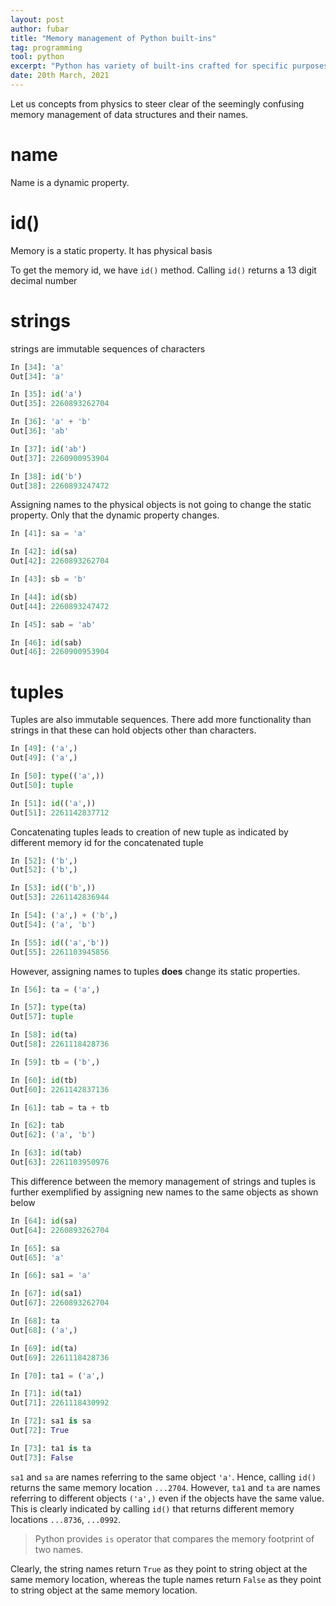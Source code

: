 ```yaml
---
layout: post
author: fubar
title: "Memory management of Python built-ins"
tag: programming
tool: python
excerpt: "Python has variety of built-ins crafted for specific purposes. Some of these derive direct inspiration from mathematical theory of sets. From a programming perspective, these are handled differently internally. Let us investigate their 'static' properties."
date: 20th March, 2021
---
```


Let us concepts from physics to steer clear of the seemingly confusing memory management of data structures and their names.

# name

Name is a dynamic property.

# id()

Memory is a static property. It has physical basis


To get the memory id, we have `id()` method. Calling `id()` returns a 13 digit decimal number

# strings

strings are immutable sequences of characters

```python
In [34]: 'a'
Out[34]: 'a'

In [35]: id('a')
Out[35]: 2260893262704

In [36]: 'a' + 'b'
Out[36]: 'ab'

In [37]: id('ab')
Out[37]: 2260900953904

In [38]: id('b')
Out[38]: 2260893247472
```

Assigning names to the physical objects is not going to change the static property. Only that the dynamic property changes.

```python
In [41]: sa = 'a'

In [42]: id(sa)
Out[42]: 2260893262704

In [43]: sb = 'b'

In [44]: id(sb)
Out[44]: 2260893247472

In [45]: sab = 'ab'

In [46]: id(sab)
Out[46]: 2260900953904
```

# tuples

Tuples are also immutable sequences. There add more functionality than strings in that these can hold objects other than characters.

```python
In [49]: ('a',)
Out[49]: ('a',)

In [50]: type(('a',))
Out[50]: tuple

In [51]: id(('a',))
Out[51]: 2261142837712
```

Concatenating tuples leads to creation of new tuple as indicated by different memory id for the concatenated tuple

```python
In [52]: ('b',)
Out[52]: ('b',)

In [53]: id(('b',))
Out[53]: 2261142836944

In [54]: ('a',) + ('b',)
Out[54]: ('a', 'b')

In [55]: id(('a','b'))
Out[55]: 2261103945856
```

However, assigning names to tuples **does** change its static properties.

```python
In [56]: ta = ('a',)

In [57]: type(ta)
Out[57]: tuple

In [58]: id(ta)
Out[58]: 2261118428736

In [59]: tb = ('b',)

In [60]: id(tb)
Out[60]: 2261142837136

In [61]: tab = ta + tb

In [62]: tab
Out[62]: ('a', 'b')

In [63]: id(tab)
Out[63]: 2261103950976
```

This difference between the memory management of strings and tuples is further exemplified by assigning new names to the same objects as shown below

```python
In [64]: id(sa)
Out[64]: 2260893262704

In [65]: sa
Out[65]: 'a'

In [66]: sa1 = 'a'

In [67]: id(sa1)
Out[67]: 2260893262704

In [68]: ta
Out[68]: ('a',)

In [69]: id(ta)
Out[69]: 2261118428736

In [70]: ta1 = ('a',)

In [71]: id(ta1)
Out[71]: 2261118430992

In [72]: sa1 is sa
Out[72]: True

In [73]: ta1 is ta
Out[73]: False
```
`sa1` and `sa` are names referring to the same object `'a'`. Hence, calling `id()` returns the same memory location `...2704`. However, `ta1` and `ta` are names referring to different objects `('a',)` even if the objects have the same value. This is clearly indicated by calling `id()` that returns different memory locations `...8736`, `...0992`.

>Python provides `is` operator that compares the memory footprint of two names.

Clearly, the string names return `True` as they point to string object at the same memory location, whereas the tuple names return `False` as they point to string object at the same memory location.
